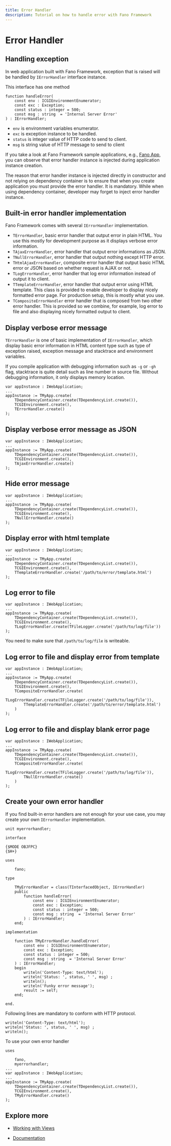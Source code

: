 ```yaml
---
title: Error Handler
description: Tutorial on how to handle error with Fano Framework
---
```


<h1 class="major">Error Handler</h1>

## Handling exception

In web application built with Fano Framework, exception that is raised will be handled by `IErrorHandler` interface instance.

This interface has one method

```
function handleError(
    const env : ICGIEnvironmentEnumerator;
    const exc : Exception;
    const status : integer = 500;
    const msg : string  = 'Internal Server Error'
) : IErrorHandler;
```

- `env` is environment variables enumerator.
- `exc` is exception instance to be handled.
- `status` is integer value of HTTP code to send to client.
- `msg` is string value of HTTP message to send to client

If you take a look at Fano Framework sample applications, e.g.,
[Fano App](https://github.com/fanoframework/fano-app), you can observe
that error handler instance is injected during application instance creation.

The reason that error handler instance is injected directly in constructor and
not relying on dependency container is to ensure that when you create application
you must provide the error handler. It is mandatory. While when using
dependency container, developer may forget to inject error handler instance.

## Built-in error handler implementation

Fano Framework comes with several `IErrorHandler` implementation.

- `TErrorHandler`, basic error handler that output error in plain HTML. You use this mostly for development purpose as it displays verbose error information.
- `TAjaxErrorHandler`, error handler that output error informations as JSON.
- `TNullErrorHandler`, error handler that output nothing except HTTP error.
- `THtmlAjaxErrorHandler`, composite error handler that output basic HTML error or JSON based on whether request is AJAX or not.
- `TLogErrorHandler`, error handler that log error information instead of output it to client.
- `TTemplateErrorHandler`, error handler that output error using HTML template. This class is provided to enable developer to display nicely formatted error page. For production setup, this is mostly what you use.
- `TCompositeErrorHandler` error handler that is composed from two other error handler. This is provided so we combine, for example, log error to file and also displaying nicely formatted output to client.

## Display verbose error message

`TErrorHandler` is one of basic implementation of `IErrorHandler`, which
display basic error information in HTML content type such as type of exception
raised, exception message and stacktrace and environment variables.

If you compile application with debugging information such as `-g` or `-gh` flag,
stacktrace is quite detail such as line number in source file. Without debugging information, it only displays memory location.

```
var appInstance : IWebApplication;
...
appInstance := TMyApp.create(
    TDependencyContainer.create(TDependencyList.create()),
    TCGIEnvironment.create(),
    TErrorHandler.create()
);
```

## Display verbose error message as JSON

```
var appInstance : IWebApplication;
...
appInstance := TMyApp.create(
    TDependencyContainer.create(TDependencyList.create()),
    TCGIEnvironment.create(),
    TAjaxErrorHandler.create()
);
```

## Hide error message

```
var appInstance : IWebApplication;
...
appInstance := TMyApp.create(
    TDependencyContainer.create(TDependencyList.create()),
    TCGIEnvironment.create(),
    TNullErrorHandler.create()
);
```

## Display error with html template

```
var appInstance : IWebApplication;
...
appInstance := TMyApp.create(
    TDependencyContainer.create(TDependencyList.create()),
    TCGIEnvironment.create(),
    TTemplateErrorHandler.create('/path/to/error/template.html')
);
```

## Log error to file

```
var appInstance : IWebApplication;
...
appInstance := TMyApp.create(
    TDependencyContainer.create(TDependencyList.create()),
    TCGIEnvironment.create(),
    TLogErrorHandler.create(TFileLogger.create('/path/to/log/file'))
);
```
You need to make sure that `/path/to/log/file` is writeable.

## Log error to file and display error from template

```
var appInstance : IWebApplication;
...
appInstance := TMyApp.create(
    TDependencyContainer.create(TDependencyList.create()),
    TCGIEnvironment.create(),
    TCompositeErrorHandler.create(
        TLogErrorHandler.create(TFileLogger.create('/path/to/log/file')),
        TTemplateErrorHandler.create('/path/to/error/template.html')
    )
);
```

## Log error to file and display blank error page

```
var appInstance : IWebApplication;
...
appInstance := TMyApp.create(
    TDependencyContainer.create(TDependencyList.create()),
    TCGIEnvironment.create(),
    TCompositeErrorHandler.create(
        TLogErrorHandler.create(TFileLogger.create('/path/to/log/file')),
        TNullErrorHandler.create()
    )
);
```

## Create your own error handler

If you find built-in error handlers are not enough for your use case, you may create your own `IErrorHandler` implementation.

```
unit myerrorhandler;

interface

{$MODE OBJFPC}
{$H+}

uses

    fano;

type

    TMyErrorHandler = class(TInterfacedObject, IErrorHandler)
    public
        function handleError(
            const env : ICGIEnvironmentEnumerator;
            const exc : Exception;
            const status : integer = 500;
            const msg : string  = 'Internal Server Error'
        ) : IErrorHandler;
    end;

implementation

    function TMyErrorHandler.handleError(
        const env : ICGIEnvironmentEnumerator;
        const exc : Exception;
        const status : integer = 500;
        const msg : string  = 'Internal Server Error'
    ) : IErrorHandler;
    begin
        writeln('Content-Type: text/html');
        writeln('Status: ', status, ' ', msg) ;
        writeln();
        writeln('Funky error message');
        result := self;
    end;

end.
```

Following lines are mandatory to conform with HTTP protocol.

```
writeln('Content-Type: text/html');
writeln('Status: ', status, ' ', msg) ;
writeln();
```

To use your own error handler

```
uses

    fano,
    myerrorhandler;
...
var appInstance : IWebApplication;
...
appInstance := TMyApp.create(
    TDependencyContainer.create(TDependencyList.create()),
    TCGIEnvironment.create(),
    TMyErrorHandler.create()
);
```

## Explore more

- [Working with Views](/working-with-views)

<ul class="actions">
    <li><a href="/documentation" class="button">Documentation</a></li>
</ul>
